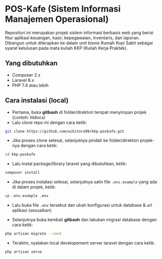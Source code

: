 # POS-Kafe (Sistem Informasi Manajemen Operasional)

Repositori ini merupakan projek sistem informasi berbasis web yang berisi fitur aplikasi keuangan, kasir, kepegawaian, inventaris, dan laporan.
Dibangun untuk diterapkan ke dalam unit bisnis Rumah Kopi Sabit sebagai syarat kelulusan pada mata kuliah KKP (Kuliah Kerja Praktek).

## Yang dibutuhkan

-   Composer 2.x
-   Laravel 8.x
-   PHP 7.4 atau lebih

## Cara instalasi (local)

-   Pertama, buka <b>gitbash</b> di folder/direktori tempat menyimpan projek (contoh: htdocs)
-   Lalu clone repo ini dengan cara ketik:

```bash
git clone https://github.com/wikitora99/kkp-poskafe.git
```

-   Jika proses clone selesai, selanjutnya pindah ke folder/direktori projek-nya dengan cara ketik:

```bash
cd kkp-poskafe
```

-   Lalu instal package/library laravel yang dibutuhkan, ketik:

```bash
composer install
```

-   Jika proses instalasi selesai, selanjutnya salin file `.env.example` yang ada di dalam projek, ketik:

```bash
cp .env.example .env
```

-   Lalu buka file `.env` tersebut dan ubah konfigurasi untuk database & url aplikasi (sesuaikan)

-   Selanjutnya buka kembali <b>gitbash</b> dan lakukan migrasi database dengan cara ketik:

```bash
php artisan migrate --seed
```

-   Terakhir, nyalakan local developement server laravel dengan cara ketik:

```bash
php artisan serve
```

